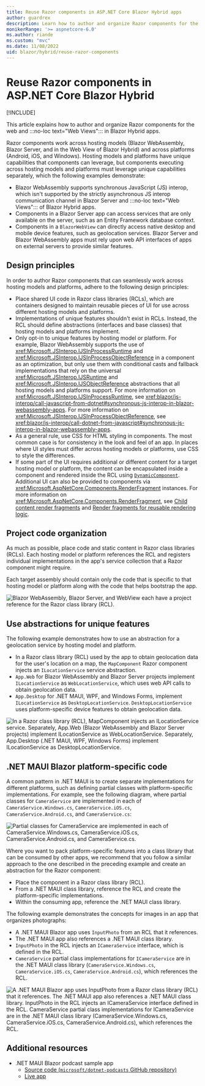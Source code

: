 ```yaml
---
title: Reuse Razor components in ASP.NET Core Blazor Hybrid apps
author: guardrex
description: Learn how to author and organize Razor components for the web and Web Views in Blazor Hybrid apps.
monikerRange: '>= aspnetcore-6.0'
ms.author: riande
ms.custom: "mvc"
ms.date: 11/08/2022
uid: blazor/hybrid/reuse-razor-components
---
```

# Reuse Razor components in ASP.NET Core Blazor Hybrid

[!INCLUDE[](~/blazor/includes/not-latest-version.md)]

This article explains how to author and organize Razor components for the web and :::no-loc text="Web Views"::: in Blazor Hybrid apps.

Razor components work across hosting models (Blazor WebAssembly, Blazor Server, and in the Web View of Blazor Hybrid) and across platforms (Android, iOS, and Windows). Hosting models and platforms have unique capabilities that components can leverage, but components executing across hosting models and platforms must leverage unique capabilities separately, which the following examples demonstrate:

* Blazor WebAssembly supports synchronous JavaScript (JS) interop, which isn't supported by the strictly asynchronous JS interop communication channel in Blazor Server and :::no-loc text="Web Views"::: of Blazor Hybrid apps.
* Components in a Blazor Server app can access services that are only available on the server, such as an Entity Framework database context.
* Components in a `BlazorWebView` can directly access native desktop and mobile device features, such as geolocation services. Blazor Server and Blazor WebAssembly apps must rely upon web API interfaces of apps on external servers to provide similar features.

## Design principles

In order to author Razor components that can seamlessly work across hosting models and platforms, adhere to the following design principles:

* Place shared UI code in Razor class libraries (RCLs), which are containers designed to maintain reusable pieces of UI for use across different hosting models and platforms.
* Implementations of unique features shouldn't exist in RCLs. Instead, the RCL should define abstractions (interfaces and base classes) that hosting models and platforms implement.
* Only opt-in to unique features by hosting model or platform. For example, Blazor WebAssembly supports the use of <xref:Microsoft.JSInterop.IJSInProcessRuntime> and <xref:Microsoft.JSInterop.IJSInProcessObjectReference> in a component as an optimization, but only use them with conditional casts and fallback implementations that rely on the universal <xref:Microsoft.JSInterop.IJSRuntime> and <xref:Microsoft.JSInterop.IJSObjectReference> abstractions that all hosting models and platforms support. For more information on <xref:Microsoft.JSInterop.IJSInProcessRuntime>, see <xref:blazor/js-interop/call-javascript-from-dotnet#synchronous-js-interop-in-blazor-webassembly-apps>. For more information on <xref:Microsoft.JSInterop.IJSInProcessObjectReference>, see <xref:blazor/js-interop/call-dotnet-from-javascript#synchronous-js-interop-in-blazor-webassembly-apps>.
* As a general rule, use CSS for HTML styling in components. The most common case is for consistency in the look and feel of an app. In places where UI styles must differ across hosting models or platforms, use CSS to style the differences.
* If some part of the UI requires additional or different content for a target hosting model or platform, the content can be encapsulated inside a component and rendered inside the RCL using [`DynamicComponent`](xref:blazor/components/dynamiccomponent). Additional UI can also be provided to components via <xref:Microsoft.AspNetCore.Components.RenderFragment> instances. For more information on <xref:Microsoft.AspNetCore.Components.RenderFragment>, see [Child content render fragments](xref:blazor/components/index#child-content-render-fragments) and [Render fragments for reusable rendering logic](xref:blazor/components/index#render-fragments-for-reusable-rendering-logic).

## Project code organization

As much as possible, place code and static content in Razor class libraries (RCLs). Each hosting model or platform references the RCL and registers individual implementations in the app's service collection that a Razor component might require.

Each target assembly should contain only the code that is specific to that hosting model or platform along with the code that helps bootstrap the app.

![Blazor WebAssembly, Blazor Server, and WebView each have a project reference for the Razor class library (RCL).](~/blazor/hybrid/reuse-razor-components/_static/diagram1.png)

## Use abstractions for unique features

The following example demonstrates how to use an abstraction for a geolocation service by hosting model and platform.

* In a Razor class library (RCL) used by the app to obtain geolocation data for the user's location on a map, the `MapComponent` Razor component injects an `ILocationService` service abstraction.
* `App.Web` for Blazor WebAssembly and Blazor Server projects implement `ILocationService` as `WebLocationService`, which uses web API calls to obtain geolocation data.
* `App.Desktop` for .NET MAUI, WPF, and Windows Forms, implement `ILocationService` as `DesktopLocationService`. `DesktopLocationService` uses platform-specific device features to obtain geolocation data.

![In a Razor class library (RCL), MapComponent injects an ILocationService service. Separately, App.Web (Blazor WebAssembly and Blazor Server projects) implement ILocationService as WebLocationService. Separately, App.Desktop (.NET MAUI, WPF, Windows Forms) implement ILocationService as DesktopLocationService.](~/blazor/hybrid/reuse-razor-components/_static/diagram2.png)

## .NET MAUI Blazor platform-specific code

A common pattern in .NET MAUI is to create separate implementations for different platforms, such as defining partial classes with platform-specific implementations. For example, see the following diagram, where partial classes for `CameraService` are implemented in each of `CameraService.Windows.cs`, `CameraService.iOS.cs`, `CameraService.Android.cs`, and `CameraService.cs`:

![Partial classes for CameraService are implemented in each of CameraService.Windows.cs, CameraService.iOS.cs, CameraService.Android.cs, and CameraService.cs.](~/blazor/hybrid/reuse-razor-components/_static/diagram3.png)

Where you want to pack platform-specific features into a class library that can be consumed by other apps, we recommend that you follow a similar approach to the one described in the preceding example and create an abstraction for the Razor component:

* Place the component in a Razor class library (RCL).
* From a .NET MAUI class library, reference the RCL and create the platform-specific implementations.
* Within the consuming app, reference the .NET MAUI class library.

The following example demonstrates the concepts for images in an app that organizes photographs:

* A .NET MAUI Blazor app uses `InputPhoto` from an RCL that it references.
* The .NET MAUI app also references a .NET MAUI class library.
* `InputPhoto` in the RCL injects an `ICameraService` interface, which is defined in the RCL.
* `CameraService` partial class implementations for `ICameraService` are in the .NET MAUI class library (`CameraService.Windows.cs`, `CameraService.iOS.cs`, `CameraService.Android.cs`), which references the RCL.

![A .NET MAUI Blazor app uses InputPhoto from a Razor class library (RCL) that it references. The .NET MAUI app also references a .NET MAUI class library. InputPhoto in the RCL injects an ICameraService interface defined in the RCL. CameraService partial class implementations for ICameraService are in the .NET MAUI class library (CameraService.Windows.cs, CameraService.iOS.cs, CameraService.Android.cs), which references the RCL.](~/blazor/hybrid/reuse-razor-components/_static/diagram4.png)

## Additional resources

* .NET MAUI Blazor podcast sample app
  * [Source code (`microsoft/dotnet-podcasts` GitHub repository)](https://github.com/microsoft/dotnet-podcasts)
  * [Live app](https://dotnetpodcasts.azurewebsites.net/)
